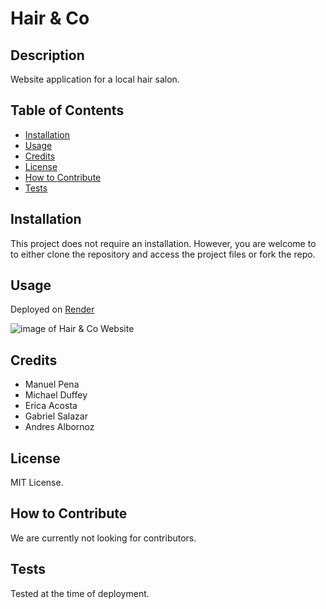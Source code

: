 # Hair & Co

## Description
Website application for a local hair salon.

## Table of Contents
- [Installation](#installation)
- [Usage](#usage)
- [Credits](#credits)
- [License](#license)
- [How to Contribute](#how-to-contribute)
- [Tests](#tests)

## Installation
This project does not require an installation. However, you are welcome to to either clone the repository and access the project files or fork the repo.

## Usage
Deployed on [Render](https://hair-and-co.onrender.com/)

![image of Hair & Co Website](client/src/assets/salon.png)

## Credits
- Manuel Pena
- Michael Duffey
- Erica Acosta
- Gabriel Salazar
- Andres Albornoz

## License
MIT License.

## How to Contribute
We are currently not looking for contributors.

## Tests
Tested at the time of deployment.
